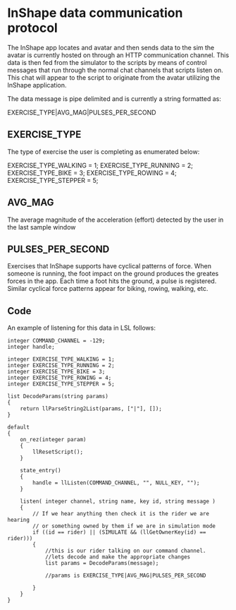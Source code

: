 InShape data communication protocol
====================================

The InShape app locates and avatar and then sends data to the sim the avatar
is currently hosted on through an HTTP communication channel. This data is then
fed from the simulator to the scripts by means of control messages that run
through the normal chat channels that scripts listen on. This chat will appear
to the script to originate from the avatar utilizing the InShape application.

The data message is pipe delimited and is currently a string formatted as:

EXERCISE_TYPE|AVG_MAG|PULSES_PER_SECOND

EXERCISE_TYPE
-------------
The type of exercise the user is completing as enumerated below:

EXERCISE_TYPE_WALKING = 1;
EXERCISE_TYPE_RUNNING = 2;
EXERCISE_TYPE_BIKE = 3;
EXERCISE_TYPE_ROWING = 4;
EXERCISE_TYPE_STEPPER = 5;


AVG_MAG
-------
The average magnitude of the acceleration (effort) detected by the user in the
last sample window


PULSES_PER_SECOND
------------------
Exercises that InShape supports have cyclical patterns of force. When someone
is running, the foot impact on the ground produces the greates forces in the app.
Each time a foot hits the ground, a pulse is registered. Similar cyclical
force patterns appear for biking, rowing, walking, etc.


Code
---------

An example of listening for this data in LSL follows:

    integer COMMAND_CHANNEL = -129;
    integer handle;

    integer EXERCISE_TYPE_WALKING = 1;
    integer EXERCISE_TYPE_RUNNING = 2;
    integer EXERCISE_TYPE_BIKE = 3;
    integer EXERCISE_TYPE_ROWING = 4;
    integer EXERCISE_TYPE_STEPPER = 5;

    list DecodeParams(string params)
    {
        return llParseString2List(params, ["|"], []);
    }

    default
    {
        on_rez(integer param)
        {
            llResetScript();
        }

        state_entry()
        {
            handle = llListen(COMMAND_CHANNEL, "", NULL_KEY, "");
        }

        listen( integer channel, string name, key id, string message )
        {
            // If we hear anything then check it is the rider we are hearing
            // or something owned by them if we are in simulation mode
            if ((id == rider) || (SIMULATE && (llGetOwnerKey(id) == rider)))
            {
                //this is our rider talking on our command channel.
                //lets decode and make the appropriate changes
                list params = DecodeParams(message);

                //params is EXERCISE_TYPE|AVG_MAG|PULSES_PER_SECOND

            }
        }
    }
